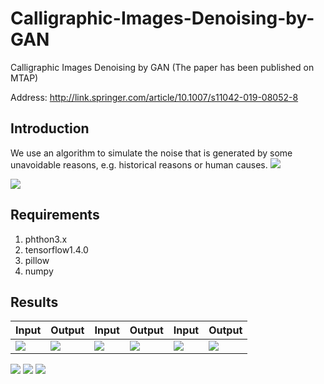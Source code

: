 # Calligraphic-Images-Denoising-by-GAN
Calligraphic Images Denoising by GAN (The paper has been published on MTAP)

Address: http://link.springer.com/article/10.1007/s11042-019-08052-8
## Introduction
We use an algorithm to simulate the noise that is generated by some unavoidable reasons, e.g. historical reasons or human causes.
![](https://github.com/MingtaoGuo/Calligraphic-Images-Denoising-by-GAN/blob/master/IMAGES/natural_noise.jpg)

![](https://github.com/MingtaoGuo/Calligraphic-Images-Denoising-by-GAN/blob/master/IMAGES/algorithm1.jpg)

## Requirements
1. phthon3.x
2. tensorflow1.4.0
3. pillow
4. numpy
## Results
|Input|Output|Input|Output|Input|Output|
|-|-|-|-|-|-|
|![](https://github.com/MingtaoGuo/Calligraphic-Images-Denoising-by-GAN/blob/master/IMAGES/1.jpg)|![](https://github.com/MingtaoGuo/Calligraphic-Images-Denoising-by-GAN/blob/master/IMAGES/1_denoised.jpg)|![](https://github.com/MingtaoGuo/Calligraphic-Images-Denoising-by-GAN/blob/master/IMAGES/2.jpg)|![](https://github.com/MingtaoGuo/Calligraphic-Images-Denoising-by-GAN/blob/master/IMAGES/2_denoised.jpg)|![](https://github.com/MingtaoGuo/Calligraphic-Images-Denoising-by-GAN/blob/master/IMAGES/3.jpg)|![](https://github.com/MingtaoGuo/Calligraphic-Images-Denoising-by-GAN/blob/master/IMAGES/3_denoised.jpg)|

![](https://github.com/MingtaoGuo/Calligraphic-Images-Denoising-by-GAN/blob/master/IMAGES/苏孝慈墓志.jpg)
![](https://github.com/MingtaoGuo/Calligraphic-Images-Denoising-by-GAN/blob/master/IMAGES/宋徽宗赵佶《草书千字文》.jpg)
![](https://github.com/MingtaoGuo/Calligraphic-Images-Denoising-by-GAN/blob/master/IMAGES/北魏《元暐墓志》初拓本.jpg)
